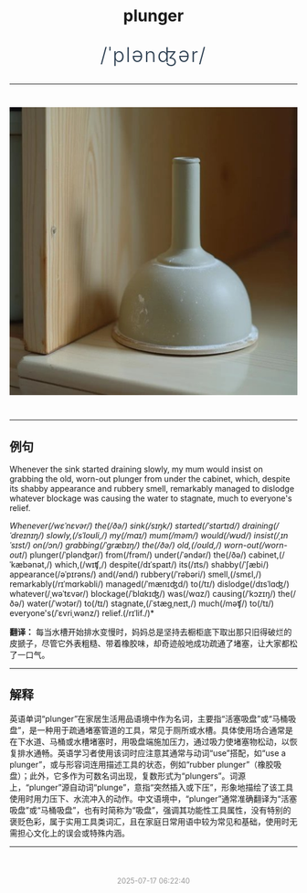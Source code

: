 <div align="center">

# plunger

<div style="margin: 30px 0;">
<h1 style="font-size: 2.5em; font-weight: 300; letter-spacing: 2px; margin: 0; color: #2c3e50;">
/ˈplənʤər/
</h1>
</div>

</div>

---

<div align="center" style="margin: 40px 0;">

![plunger](images/plunger.png)

</div>

---

## 例句

Whenever the sink started draining slowly, my mum would insist on grabbing the old, worn-out plunger from under the cabinet, which, despite its shabby appearance and rubbery smell, remarkably managed to dislodge whatever blockage was causing the water to stagnate, much to everyone's relief.

*Whenever(/wɛˈnɛvər/) the(/ðə/) sink(/sɪŋk/) started(/ˈstɑrtɪd/) draining(/ˈdreɪnɪŋ/) slowly,(/sˈloʊli,/) my(/maɪ/) mum(/məm/) would(/wʊd/) insist(/ˌɪnˈsɪst/) on(/ɔn/) grabbing(/ˈgræbɪŋ/) the(/ðə/) old,(/oʊld,/) worn-out(/worn-out*/) plunger(/ˈplənʤər/) from(/frəm/) under(/ˈəndər/) the(/ðə/) cabinet,(/ˈkæbənət,/) which,(/wɪʧ,/) despite(/dɪˈspaɪt/) its(/ɪts/) shabby(/ˈʃæbi/) appearance(/əˈpɪrəns/) and(/ənd/) rubbery(/ˈrəbəri/) smell,(/smɛl,/) remarkably(/rɪˈmɑrkəbli/) managed(/ˈmænɪʤd/) to(/tɪ/) dislodge(/dɪsˈlɑʤ/) whatever(/ˌwəˈtɛvər/) blockage(/ˈblɑkɪʤ/) was(/wɑz/) causing(/ˈkɔzɪŋ/) the(/ðə/) water(/ˈwɔtər/) to(/tɪ/) stagnate,(/ˈstægˌneɪt,/) much(/məʧ/) to(/tɪ/) everyone's(/ˈɛvriˌwənz/) relief.(/rɪˈlif./)*

**翻译：** 每当水槽开始排水变慢时，妈妈总是坚持去橱柜底下取出那只旧得破烂的皮搋子，尽管它外表粗糙、带着橡胶味，却奇迹般地成功疏通了堵塞，让大家都松了一口气。

---

## 解释

英语单词“plunger”在家居生活用品语境中作为名词，主要指“活塞吸盘”或“马桶吸盘”，是一种用于疏通堵塞管道的工具，常见于厕所或水槽。具体使用场合通常是在下水道、马桶或水槽堵塞时，用吸盘端施加压力，通过吸力使堵塞物松动，以恢复排水通畅。英语学习者使用该词时应注意其通常与动词“use”搭配，如“use a plunger”，或与形容词连用描述工具的状态，例如“rubber plunger”（橡胶吸盘）；此外，它多作为可数名词出现，复数形式为“plungers”。词源上，“plunger”源自动词“plunge”，意指“突然插入或下压”，形象地描绘了该工具使用时用力压下、水流冲入的动作。中文语境中，“plunger”通常准确翻译为“活塞吸盘”或“马桶吸盘”，也有时简称为“吸盘”，强调其功能性工具属性，没有特别的褒贬色彩，属于实用工具类词汇，且在家庭日常用语中较为常见和基础，使用时无需担心文化上的误会或特殊内涵。


---

<div align="center" style="margin-top: 50px;">
<small style="color: #999; font-size: 0.9em;">2025-07-17 06:22:40</small>
</div>
